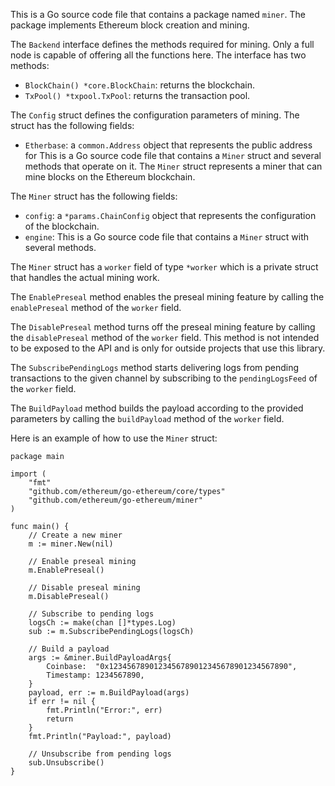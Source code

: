 This is a Go source code file that contains a package named `miner`. The package implements Ethereum block creation and mining.

The `Backend` interface defines the methods required for mining. Only a full node is capable of offering all the functions here. The interface has two methods:

- `BlockChain() *core.BlockChain`: returns the blockchain.
- `TxPool() *txpool.TxPool`: returns the transaction pool.

The `Config` struct defines the configuration parameters of mining. The struct has the following fields:

- `Etherbase`: a `common.Address` object that represents the public address for This is a Go source code file that contains a `Miner` struct and several methods that operate on it. The `Miner` struct represents a miner that can mine blocks on the Ethereum blockchain.

The `Miner` struct has the following fields:

- `config`: a `*params.ChainConfig` object that represents the configuration of the blockchain.
- `engine`: This is a Go source code file that contains a `Miner` struct with several methods.

The `Miner` struct has a `worker` field of type `*worker` which is a private struct that handles the actual mining work.

The `EnablePreseal` method enables the preseal mining feature by calling the `enablePreseal` method of the `worker` field.

The `DisablePreseal` method turns off the preseal mining feature by calling the `disablePreseal` method of the `worker` field. This method is not intended to be exposed to the API and is only for outside projects that use this library.

The `SubscribePendingLogs` method starts delivering logs from pending transactions to the given channel by subscribing to the `pendingLogsFeed` of the `worker` field.

The `BuildPayload` method builds the payload according to the provided parameters by calling the `buildPayload` method of the `worker` field.

Here is an example of how to use the `Miner` struct:

```
package main

import (
	"fmt"
	"github.com/ethereum/go-ethereum/core/types"
	"github.com/ethereum/go-ethereum/miner"
)

func main() {
	// Create a new miner
	m := miner.New(nil)

	// Enable preseal mining
	m.EnablePreseal()

	// Disable preseal mining
	m.DisablePreseal()

	// Subscribe to pending logs
	logsCh := make(chan []*types.Log)
	sub := m.SubscribePendingLogs(logsCh)

	// Build a payload
	args := &miner.BuildPayloadArgs{
		Coinbase:  "0x1234567890123456789012345678901234567890",
		Timestamp: 1234567890,
	}
	payload, err := m.BuildPayload(args)
	if err != nil {
		fmt.Println("Error:", err)
		return
	}
	fmt.Println("Payload:", payload)

	// Unsubscribe from pending logs
	sub.Unsubscribe()
}
```